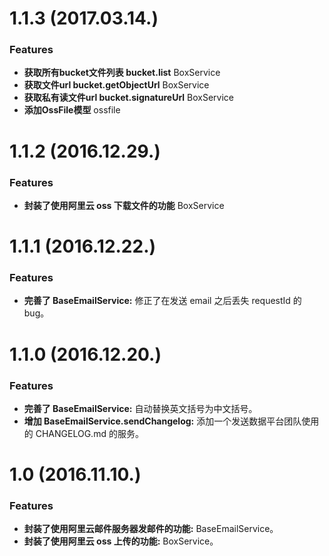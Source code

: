 # 1.1.3 (2017.03.14.)

### Features

* **获取所有bucket文件列表 bucket.list** BoxService
* **获取文件url bucket.getObjectUrl** BoxService
* **获取私有读文件url bucket.signatureUrl** BoxService
* **添加OssFile模型** ossfile

# 1.1.2 (2016.12.29.)

### Features

* **封装了使用阿里云 oss 下载文件的功能** BoxService

# 1.1.1 (2016.12.22.)

### Features

* **完善了 BaseEmailService:** 修正了在发送 email 之后丢失 requestId 的 bug。


# 1.1.0 (2016.12.20.)

### Features

* **完善了 BaseEmailService:** 自动替换英文括号为中文括号。
* **增加 BaseEmailService.sendChangelog:** 添加一个发送数据平台团队使用的 CHANGELOG.md 的服务。


# 1.0 (2016.11.10.)

### Features

* **封装了使用阿里云邮件服务器发邮件的功能:** BaseEmailService。
* **封装了使用阿里云 oss 上传的功能:** BoxService。
